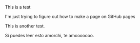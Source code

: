 This is a test

I'm just trying to figure out how to make a page on GitHub pages

<html>
  <body>
   <p> This is another test. </p>
  </body>
  <div>
  <body>
   <p> Si puedes leer esto amorchi, te amooooooo. </p>
  </body>
</html>
